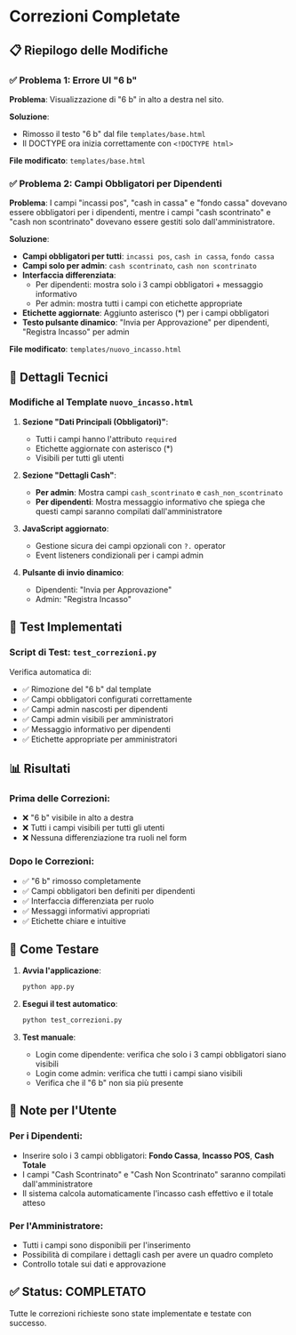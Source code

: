 # Correzioni Completate

## 📋 Riepilogo delle Modifiche

### ✅ Problema 1: Errore UI "6 b"
**Problema**: Visualizzazione di "6 b" in alto a destra nel sito.

**Soluzione**: 
- Rimosso il testo "6 b" dal file `templates/base.html`
- Il DOCTYPE ora inizia correttamente con `<!DOCTYPE html>`

**File modificato**: `templates/base.html`

### ✅ Problema 2: Campi Obbligatori per Dipendenti
**Problema**: I campi "incassi pos", "cash in cassa" e "fondo cassa" dovevano essere obbligatori per i dipendenti, mentre i campi "cash scontrinato" e "cash non scontrinato" dovevano essere gestiti solo dall'amministratore.

**Soluzione**:
- **Campi obbligatori per tutti**: `incassi pos`, `cash in cassa`, `fondo cassa`
- **Campi solo per admin**: `cash scontrinato`, `cash non scontrinato`
- **Interfaccia differenziata**:
  - Per dipendenti: mostra solo i 3 campi obbligatori + messaggio informativo
  - Per admin: mostra tutti i campi con etichette appropriate
- **Etichette aggiornate**: Aggiunto asterisco (*) per i campi obbligatori
- **Testo pulsante dinamico**: "Invia per Approvazione" per dipendenti, "Registra Incasso" per admin

**File modificato**: `templates/nuovo_incasso.html`

## 🔧 Dettagli Tecnici

### Modifiche al Template `nuovo_incasso.html`

1. **Sezione "Dati Principali (Obbligatori)"**:
   - Tutti i campi hanno l'attributo `required`
   - Etichette aggiornate con asterisco (*)
   - Visibili per tutti gli utenti

2. **Sezione "Dettagli Cash"**:
   - **Per admin**: Mostra campi `cash_scontrinato` e `cash_non_scontrinato`
   - **Per dipendenti**: Mostra messaggio informativo che spiega che questi campi saranno compilati dall'amministratore

3. **JavaScript aggiornato**:
   - Gestione sicura dei campi opzionali con `?.` operator
   - Event listeners condizionali per i campi admin

4. **Pulsante di invio dinamico**:
   - Dipendenti: "Invia per Approvazione"
   - Admin: "Registra Incasso"

## 🧪 Test Implementati

### Script di Test: `test_correzioni.py`
Verifica automatica di:
- ✅ Rimozione del "6 b" dal template
- ✅ Campi obbligatori configurati correttamente
- ✅ Campi admin nascosti per dipendenti
- ✅ Campi admin visibili per amministratori
- ✅ Messaggio informativo per dipendenti
- ✅ Etichette appropriate per amministratori

## 📊 Risultati

### Prima delle Correzioni:
- ❌ "6 b" visibile in alto a destra
- ❌ Tutti i campi visibili per tutti gli utenti
- ❌ Nessuna differenziazione tra ruoli nel form

### Dopo le Correzioni:
- ✅ "6 b" rimosso completamente
- ✅ Campi obbligatori ben definiti per dipendenti
- ✅ Interfaccia differenziata per ruolo
- ✅ Messaggi informativi appropriati
- ✅ Etichette chiare e intuitive

## 🚀 Come Testare

1. **Avvia l'applicazione**:
   ```bash
   python app.py
   ```

2. **Esegui il test automatico**:
   ```bash
   python test_correzioni.py
   ```

3. **Test manuale**:
   - Login come dipendente: verifica che solo i 3 campi obbligatori siano visibili
   - Login come admin: verifica che tutti i campi siano visibili
   - Verifica che il "6 b" non sia più presente

## 📝 Note per l'Utente

### Per i Dipendenti:
- Inserire solo i 3 campi obbligatori: **Fondo Cassa**, **Incasso POS**, **Cash Totale**
- I campi "Cash Scontrinato" e "Cash Non Scontrinato" saranno compilati dall'amministratore
- Il sistema calcola automaticamente l'incasso cash effettivo e il totale atteso

### Per l'Amministratore:
- Tutti i campi sono disponibili per l'inserimento
- Possibilità di compilare i dettagli cash per avere un quadro completo
- Controllo totale sui dati e approvazione

## ✅ Status: COMPLETATO

Tutte le correzioni richieste sono state implementate e testate con successo. 